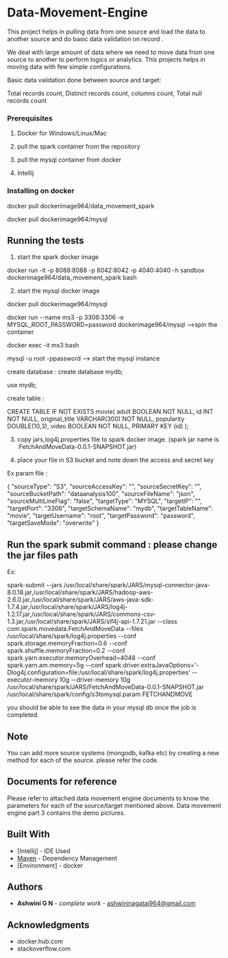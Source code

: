 # Data-Movement-Engine

This project helps in pulling data from one source and load the data to another source and do basic data validation on record .

We deal with large amount of data where we need to move data from one source to another to perform logics or analytics. 
This projects helps in moving data with few simple configurations.

Basic data validation done between source and target:

Total records count,
Distinct records count,
columns count,
Total null records count

### Prerequisites

1. Docker for Windows/Linux/Mac 

2. pull the spark container from the repository

3. pull the mysql container from docker

4. Intellij 

### Installing on docker

docker pull dockerimage964/data_movement_spark

docker pull dockerimage964/mysql

## Running the tests

1. start the spark docker image

docker run -it -p 8088:8088 -p 8042:8042 -p 4040:4040 -h sandbox dockerimage964/data_movement_spark bash

2. start the mysql docker image

docker pull dockerimage964/mysql

docker run --name ms3 -p 3306:3306 -e MYSQL_ROOT_PASSWORD=password dockerimage964/mysql   -->spin the container

docker exec -it ms3 bash

mysql -u root -ppassword --> start the mysql instance

create database : create database mydb;

use mydb;

create table :

CREATE TABLE IF NOT EXISTS movie(
  adult BOOLEAN NOT NULL,
  id INT NOT NULL,
  original_title VARCHAR(300) NOT NULL,
  popularity DOUBLE(10,3),
  video BOOLEAN NOT NULL,
  PRIMARY KEY (id)
);

3. copy jars,log4j.properties file to spark docker image. (spark jar name is :FetchAndMoveData-0.0.1-SNAPSHOT.jar)


4. place your file in S3 bucket and note down the access and secret key


Ex param file :


{
  "sourceType": "S3",
  "sourceAccessKey": "<access key>",
  "sourceSecretKey": "<seceretkey>",
  "sourceBucketPath": "dataanalysis100",
  "sourceFileName": "json",
  "sourceMultiLineFlag": "false",
  "targetType": "MYSQL",
  "targetIP": "<IP>",
  "targetPort": "3306",
  "targetSchemaName": "mydb",
  "targetTableName": "movie",
  "targetUsername": "root",
  "targetPassword": "password",
  "targetSaveMode": "overwrite"
}
  
## Run the spark submit command : please change the jar files path

 Ex:
 
 spark-submit --jars /usr/local/share/spark/JARS/mysql-connector-java-8.0.18.jar,/usr/local/share/spark/JARS/hadoop-aws-2.6.0.jar,/usr/local/share/spark/JARS/aws-java-sdk-1.7.4.jar,/usr/local/share/spark/JARS/log4j-1.2.17.jar,/usr/local/share/spark/JARS/commons-csv-1.3.jar,/usr/local/share/spark/JARS/slf4j-api-1.7.21.jar --class com.spark.movedata.FetchAndMoveData --files /usr/local/share/spark/log4j.properties --conf spark.storage.memoryFraction=0.6 --conf spark.shuffle.memoryFraction=0.2 --conf spark.yarn.executor.memoryOverhead=4048 --conf spark.yarn.am.memory=5g --conf spark.driver.extraJavaOptions='-Dlog4j.configuration=file:/usr/local/share/spark/log4j.properties' --executor-memory 10g  --driver-memory 10g /usr/local/share/spark/JARS/FetchAndMoveData-0.0.1-SNAPSHOT.jar /usr/local/share/spark/config/s3tomysql.param FETCHANDMOVE
  
  you should be able to see the data in your mysql db once the job is completed.

## Note

You can add more source systems (mongodb, kafka etc) by creating a new method for each of the source. please refer the code.

## Documents for reference

Please refer to attached data movement engine documents to know the parameters for each of the source/target mentioned above. Data movement engine part 3 contains the demo pictures.

## Built With

* [Intellij] - IDE Used
* [Maven](https://maven.apache.org/) - Dependency Management
* [Environment] - docker

## Authors

* **Ashwini G N** - *complete work* - [ashwininagataj964@gmail.com](https://github.com/AshwiniGN)

## Acknowledgments

* docker.hub.com
* stackoverflow.com





